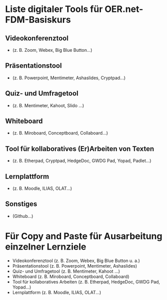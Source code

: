 # Liste digitaler Tools für OER.net-FDM-Basiskurs

## Videokonferenztool 
* (z. B. Zoom, Webex, Big Blue Button...)
## Präsentationstool
* (z. B. Powerpoint, Mentimeter, Ashaslides, Cryptpad...)
## Quiz- und Umfragetool 
* (z. B. Mentimeter, Kahoot, Slido ...)
## Whiteboard
* (z. B. Miroboard, Conceptboard, Collaboard...)
## Tool für kollaboratives (Er)Arbeiten von Texten 
* (z. B. Etherpad, Cryptpad, HedgeDoc, GWDG Pad, Yopad, Padlet...)
## Lernplattform
* (z. B. Moodle, ILIAS, OLAT...)
## Sonstiges
* (Github...)


# Für Copy and Paste für Ausarbeitung einzelner Lernziele
* Videokonferenztool (z. B. Zoom, Webex, Big Blue Button u. a.)
* Präsentationstool (z. B. Powerpoint, Mentimeter, Ashaslides)
* Quiz- und Umfragetool (z. B. Mentimeter, Kahoot ...)
* Whiteboard (z. B. Miroboard, Conceptboard, Collaboard)
* Tool für kollaboratives Arbeiten (z. B. Etherpad, HedgeDoc, GWDG Pad, Yopad...)
* Lernplattform (z. B. Moodle, ILIAS, OLAT...)
